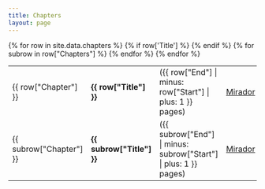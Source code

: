 ```yaml
---
title: Chapters
layout: page
---
```


<table>
{% for row in site.data.chapters %}
	{% if row['Title'] %}
	<tr>
		<td>{{ row["Chapter"] }}</td>
		<td><strong>{{ row["Title"] }}</strong></td>
		<td>({{ row["End"] | minus: row["Start"] | plus: 1 }} pages)</td>
		<td><a href="{{ site.baseurl }}/mirador.html?c={{ row["Chapter"] | uri_escape }}">Mirador</a></td>
	</tr>
	{% endif %}
	{% for subrow in row["Chapters"] %}
	<!-- subrow -->
		<tr>
			<td>{{ subrow["Chapter"] }}</td>
			<td><strong>{{ subrow["Title"] }}</strong></td>
			<td>({{ subrow["End"] | minus: subrow["Start"] | plus: 1 }} pages)</td>
			<td><a href="{{ site.baseurl }}/mirador.html?canvas={{ subrow["Canvas"] | uri_escape }}">Mirador</a></td>
		</tr>
	{% endfor %}
{% endfor %}
</table>
